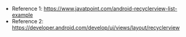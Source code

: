 - Reference 1: https://www.javatpoint.com/android-recyclerview-list-example
- Reference 2: https://developer.android.com/develop/ui/views/layout/recyclerview
